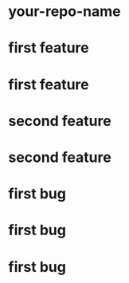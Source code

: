 # your-repo-name

# first feature
# first feature
# second feature
# second feature
# first bug
# first bug
# first bug
